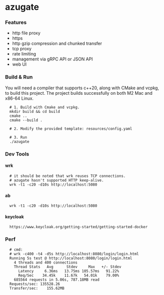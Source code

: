 # azugate

### Features

- http file proxy
- https
- http gzip compression and chunked transfer
- tcp proxy
- rate limiting
- management via gRPC API or JSON API
- web UI

### Build & Run

You will need a compiler that supports c++20, along with CMake and vcpkg, to build this project. The project builds successfully on both M2 Mac and x86-64 Linux.
 
```shell
  # 1. Build with Cmake and vcpkg.
  mkdir build && cd build
  cmake ..
  cmake --build .
  
  # 2. Modify the provided template: resources/config.yaml
  
  # 3. Run
  ./azugate

```

### Dev Tools
#### wrk

```shell
  # it should be noted that wrk reuses TCP connections.
  # azugate hasn't supported HTTP keep-alive.
  wrk -t1 -c20 -d10s http://localhost:5080
```

#### ab

```shell
  wrk -t1 -c20 -d10s http://localhost:5080
```

#### keycloak
```shell
  https://www.keycloak.org/getting-started/getting-started-docker
```

### Perf

```shell
  # cmd: 
  # wrk -c400 -t4 -d5s http://localhost:8080/login/login.html
  Running 5s test @ http://localhost:8080/login/login.html
    4 threads and 400 connections
    Thread Stats   Avg      Stdev     Max   +/- Stdev
      Latency     6.36ms   13.75ms 105.57ms   91.22%
      Req/Sec    34.45k    11.67k   54.01k    79.00%
    685564 requests in 5.06s, 787.18MB read
  Requests/sec: 135528.26
  Transfer/sec:    155.62MB
```